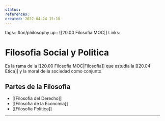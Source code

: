 ```yaml
---
status:
references:
created: 2022-04-24 15:18
---
```

tags:: #on/philosophy 
up:: [[20.00 Filosofia MOC]]
Links: 
# Filosofia Social y Politica
Es la rama de la [[20.00 Filosofia MOC|Filosofia]] que estudia la [[20.04 Etica]] y la moral de la sociedad como conjunto. 

## Partes de la Filosofia 
- [[Filosofia del Derecho]]
- [[Filosofia de la Economia]]
- [[Filosofia Politica]]
___
